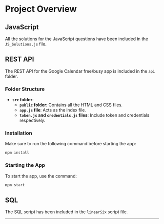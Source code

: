 # Project Overview

## JavaScript
All the solutions for the JavaScript questions have been included in the `JS_Solutions.js` file.

## REST API
The REST API for the Google Calendar free/busy app is included in the `api` folder.

### Folder Structure
- **`src` folder**:
  - **`public` folder**: Contains all the HTML and CSS files.
  - **`app.js` file**: Acts as the index file.
  - **`token.js` and `credentials.js` files**: Include token and credentials respectively.

### Installation
Make sure to run the following command before starting the app:
```sh
npm install
```

### Starting the App
To start the app, use the command:
```sh
npm start
```

## SQL
The SQL script has been included in the `linearSix` script file.

---
